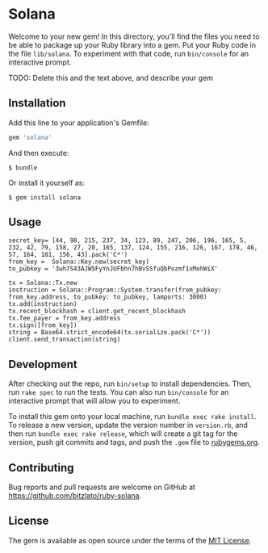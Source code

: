 # Solana

Welcome to your new gem! In this directory, you'll find the files you need to be able to package up your Ruby library into a gem. Put your Ruby code in the file `lib/solana`. To experiment with that code, run `bin/console` for an interactive prompt.

TODO: Delete this and the text above, and describe your gem

## Installation

Add this line to your application's Gemfile:

```ruby
gem 'solana'
```

And then execute:

    $ bundle

Or install it yourself as:

    $ gem install solana

## Usage

    secret_key= [44, 98, 215, 237, 34, 123, 89, 247, 206, 196, 165, 5, 232, 42, 79, 158, 27, 20, 165, 137, 124, 155, 216, 126, 167, 178, 46, 57, 164, 181, 156, 43].pack('C*')
    from_key =  Solana::Key.new(secret_key)
    to_pubkey = '3wh7S43AJW5FyYnJUFbhn7hBvSSfuQbPozmf1xMohWiX'

    tx = Solana::Tx.new
    instruction = Solana::Program::System.transfer(from_pubkey: from_key.address, to_pubkey: to_pubkey, lamports: 3000)
    tx.add(instruction)
    tx.recent_blockhash = client.get_recent_blockhash
    tx.fee_payer = from_key.address
    tx.sign([from_key]) 
    string = Base64.strict_encode64(tx.serialize.pack('C*'))
    client.send_transaction(string)

## Development

After checking out the repo, run `bin/setup` to install dependencies. Then, run `rake spec` to run the tests. You can also run `bin/console` for an interactive prompt that will allow you to experiment.

To install this gem onto your local machine, run `bundle exec rake install`. To release a new version, update the version number in `version.rb`, and then run `bundle exec rake release`, which will create a git tag for the version, push git commits and tags, and push the `.gem` file to [rubygems.org](https://rubygems.org).

## Contributing

Bug reports and pull requests are welcome on GitHub at https://github.com/bitzlato/ruby-solana.

## License

The gem is available as open source under the terms of the [MIT License](https://opensource.org/licenses/MIT).
